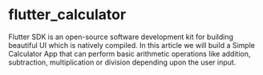 # flutter_calculator
Flutter SDK is an open-source software development kit for building beautiful UI which is natively compiled. In this article we will build a Simple Calculator App that can perform basic arithmetic operations like addition, subtraction, multiplication or division depending upon the user input.
